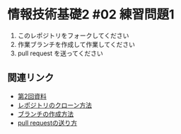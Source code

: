 # 情報技術基礎2 \#02 練習問題1

1. このレポジトリをフォークしてください
2. 作業ブランチを作成して作業してください
3. pull request を送ってください

## 関連リンク

* [第2回資料](https://ronpro2015f.github.io/02/)
* [レポジトリのクローン方法](http://ronpro2015f.github.io/01/#/6/1)
* [ブランチの作成方法](http://ronpro2015f.github.io/01/#/6/2)
* [pull requestの送り方](http://ronpro2015f.github.io/01/#/9)


